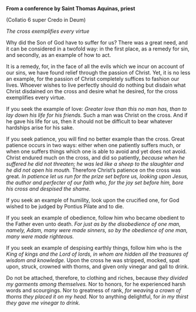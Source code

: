 

**From a conference by Saint Thomas Aquinas, priest**

(Collatio 6 super Credo in Deum)

_The cross exemplifies every virtue_

Why did the Son of God have to suffer for us? There was a great need, and it can be considered in a twofold way: in the first place, as a remedy for sin, and secondly, as an example of how to act.

It is a remedy, for, in the face of all the evils which we incur on account of our sins, we have found relief through the passion of Christ. Yet, it is no less an example, for the passion of Christ completely suffices to fashion our lives. Whoever wishes to live perfectly should do nothing but disdain what Christ disdained on the cross and desire what he desired, for the cross exemplifies every virtue.

If you seek the example of love: _Greater love than this no man has, than to lay down his life for his friends._ Such a man was Christ on the cross. And if he gave his life for us, then it should not be difficult to bear whatever hardships arise for his sake.

If you seek patience, you will find no better example than the cross. Great patience occurs in two ways: either when one patiently suffers much, or when one suffers things which one is able to avoid and yet does not avoid. Christ endured much on the cross, and did so patiently, _because when he suffered he did not threaten; he was led like a sheep to the slaughter and he did not open his mouth._ Therefore Christ’s patience on the cross was great. _In patience let us run for the prize set before us, looking upon Jesus, the author and perfecter of our faith who, for the joy set before him, bore his cross and despised the shame._

If you seek an example of humility, look upon the crucified one, for God wished to be judged by Pontius Pilate and to die.

If you seek an example of obedience, follow him who became obedient to the Father even unto death. _For just as by the disobedience of one man, namely, Adam, many were made sinners, so by the obedience of one man, many were made righteous._

If you seek an example of despising earthly things, follow him who is the _King of kings and the Lord of lords, in whom are hidden all the treasures of wisdom and knowledge._ Upon the cross he was stripped, mocked, spat upon, struck, crowned with thorns, and given only vinegar and gall to drink.

Do not be attached, therefore, to clothing and riches, because _they divided my garments among themselves._ Nor to honors, for he experienced harsh words and scourgings. Nor to greatness of rank, _for weaving a crown of thorns they placed it on my head._ Nor to anything delightful, for _in my thirst they gave me vinegar to drink._

